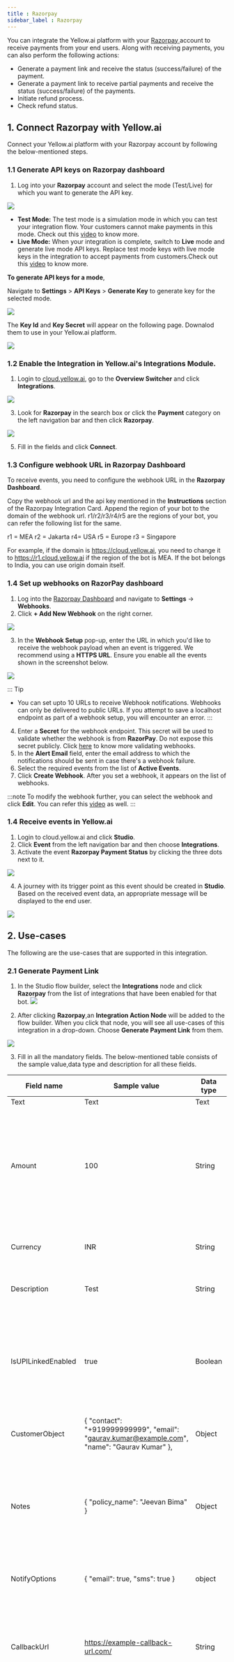 ```yaml
---
title : Razorpay
sidebar_label : Razorpay
---
```


You can integrate the Yellow.ai platform with your [Razorpay ](https://razorpay.com/)account to receive payments from your end users. Along with receiving payments, you can also perform the following actions:

* Generate a payment link and receive the status (success/failure) of the payment.
* Generate a payment link to receive partial payments and receive the status (success/failure) of the payments.
* Initiate refund process.
* Check refund status. 

## 1. Connect Razorpay with Yellow.ai

Connect your Yellow.ai platform with your Razorpay account by following the below-mentioned steps.

### 1.1 Generate API keys on Razorpay dashboard

1. Log into your **Razorpay** account and select the mode (Test/Live) for which you want to generate the API key.

![](https://i.imgur.com/74zbT2o.png)


* **Test Mode:** The test mode is a simulation mode in which you can test your integration flow. Your customers cannot make payments in this mode. Check out this [video](https://www.youtube.com/watch?v=Xwiv6zSVVCM) to know more.
* **Live Mode:** When your integration is complete, switch to **Live** mode and generate live mode API keys. Replace test mode keys with live mode keys in the integration to accept payments from customers.Check out this [video](https://www.youtube.com/watch?v=30REpNtYSak) to know more.

**To generate API keys for a  mode**,

 Navigate to **Settings** > **API Keys** > **Generate Key** to generate key for the selected mode. 

![](https://i.imgur.com/vFHopPF.png)

The **Key Id** and **Key Secret** will appear on the following page. Downalod them to use in your Yellow.ai platform.

![](https://i.imgur.com/7RPBlMe.png)


### 1.2 Enable the Integration in Yellow.ai's Integrations Module.


1. Login to [cloud.yellow.ai](https://cloud.yellow.ai/auth/login), go to the **Overview Switcher** and click **Integrations**.

![](https://i.imgur.com/x4dJgOZ.png)


3. Look for **Razorpay** in the search box or click the **Payment** category on the left navigation bar and then click **Razorpay**.

![](https://i.imgur.com/TMzGetO.png)



5. Fill in the fields and click **Connect**.

 
### 1.3 Configure webhook URL in Razorpay Dashboard 

To receive events, you need to configure the webhook URL in the **Razorpay Dashboard**.

Copy the webhook url and the api key mentioned in the **Instructions** section of the Razorpay Integration Card. Append the region of your bot to the domain of the webhook url. r1/r2/r3/r4/r5 are the regions of your bot, you can refer the following list for the same.

r1 = MEA
r2 = Jakarta
r4= USA
r5 = Europe
r3 = Singapore

For example, if the domain is https://cloud.yellow.ai, you need to change it to https://r1.cloud.yellow.ai if the region of the bot is MEA. If the bot belongs to India, you can use origin domain itself.

### 1.4 Set up webhooks on RazorPay dashboard

1. Log into the [Razorpay Dashboard](https://dashboard.razorpay.com/#/access/signin) and navigate to **Settings** → **Webhooks**.
2. Click **+ Add New Webhook** on the right corner.

![](https://i.imgur.com/aE5zgwH.png)



3. In the **Webhook Setup** pop-up, enter the URL in which you'd like to receive the webhook payload when an event is triggered. We recommend using a **HTTPS URL**. Ensure you enable all the events shown in the screenshot below.

![](https://i.imgur.com/uDShz45.png)



::: Tip
* You can set upto 10 URLs to receive Webhook notifications. Webhooks can only be delivered to public URLs. If you attempt to save a localhost endpoint as part of a webhook setup, you will encounter an error.
:::

4. Enter a **Secret** for the webhook endpoint. This secret will be used to validate whether the webhook is from **RazorPay**. Do not expose this secret publicly. Click [here](https://razorpay.com/docs/webhooks/validate-test/) to know more validating webhooks. 
5. In the **Alert Email** field, enter the email address to which the notifications should be sent in case there's a webhook failure.
6. Select the required events from the list of **Active Events**.
7. Click **Create Webhook**. After you set a webhook, it appears on the list of webhooks.

:::note
To modify the webhook further, you can select the webhook and click **Edit**. You can refer this [video](https://www.youtube.com/watch?v=qojkh8Vbnek) as well.
:::

### 1.4 Receive events in Yellow.ai

1. Login to cloud.yellow.ai and click **Studio**. 
2. Click **Event** from the left navigation bar and then choose **Integrations**.
3. Activate the event **Razorpay Payment Status** by clicking the three dots next to it.

![](https://i.imgur.com/fK1Eoii.png)

4. A journey with its trigger point as this event should be created in **Studio**. Based on the received event data, an appropriate message will be displayed to the end user.

![](https://i.imgur.com/Bs6iIH8.png)


## 2. Use-cases

The following are the use-cases that are supported in this integration.

### 2.1 Generate Payment Link

1. In the Studio flow builder, select the **Integrations** node and click **Razorpay** from the list of integrations that have been enabled for that bot.
![](https://i.imgur.com/iBzozGD.png)



2. After clicking **Razorpay**,an **Integration Action Node** will be added to the flow builder. When you click that node, you will see all use-cases of this integration in a drop-down. Choose **Generate Payment Link** from them.

![](https://i.imgur.com/wYYsSxX.png)


3. Fill in all the mandatory fields. The below-mentioned table consists of the sample value,data type and description for all these fields.



| Field name | Sample value| Data type |Description |
| -------- | -------- | -------- |----|
| Text     | Text     | Text     |
Amount|100|String|The amount that should be the payment link. This must be in the smallest unit of the currency. For example, if you want to receive a payment of ₹299.95, you must enter the value 29995.|
|Currency|INR|String|Default is **INR**, we also accept payments in [international currencies](https://razorpay.com/docs/payments/payments/international-payments/#supported-currencies).|
|Description|Test|String|A brief description of the payment link.|
IsUPILinkedEnabled|true|Boolean| Indicates if the payment link is a UPI payment link.<br/> **true:** A UPI payment link has been created.<br/> **false:** It is a standard payment link and not a UPI payment link. <br/>|
|CustomerObject|{ "contact": "+919999999999", "email": "gaurav.kumar@example.com", "name": "Gaurav Kumar" },|Object|Customer details|
|Notes|{ "policy_name": "Jeevan Bima" }|Object|Set of key-value pairs that can be used to store additional information. You can enter a maximum of 15 key-value pairs, with each value having a maximum limit of 256 characters.|
|NotifyOptions|{ "email": true, "sms": true }|object|Defines who handles the payment link notifications.|
CallbackUrl |https://example-callback-url.com/ |String|if specified it adds a redirect URL to the payment link. Once a customer completes the payment, they will be redirected to the specified URL.|
|CallbackMethod|get|String| If callback_url parameter is passed, callback_method must be passed with the value get.|
|EnableRemindertrue||Boolean|This is used to send reminders for the payment link. Possible values:<br/> **true:** To send reminders.<br/> **false:** To disable reminders.<br/>
|CustomOptions | Reference details|Object|Custom options|

4. The **Generate Payment Link Integration Action** Node has two outcomes, success or failure. Based on the success/failure of the execution of the **Integration Action Node**, the flow will proceed to **success** or **fallback** branches respectively.

**Sample response in case of success:**
```
{
  "accept_partial": false,
  "amount": 1000,
  "amount_paid": 0,
  "callback_method": "get",
  "callback_url": "https://example-callback-url.com/",
  "cancelled_at": 0,
  "created_at": 1591097057,
  "currency": "INR",
  "customer": {
    "contact": "+919999999999",
    "email": "gaurav.kumar@example.com",
    "name": "Gaurav Kumar"
  },
  "description": "Payment for policy no #23456",
  "expire_by": 1691097057,
  "expired_at": 0,
  "first_min_partial_amount": 100,
  "id": "plink_ExjpAUN3gVHrPJ",
  "notes": {
    "policy_name": "Jeevan Bima"
  },
  "notify": {
    "email": true,
    "sms": true
  },
  "payments": null,
  "reference_id": "TS1989",
  "reminder_enable": true,
  "reminders": [],
  "short_url": "https://rzp.io/i/nxrHnLJ",
  "status": "created",
  "updated_at": 1591097057,
  "user_id": ""
}
```
**Sample response in case of fallback:**
```
{
  "error": {
    "code": "BAD_REQUEST_ERROR",
    "description": "The api key provided is invalid",
    "source": "NA",
    "step": "NA",
    "reason": "NA",
    "metadata": {}
  }
}
```
To use this **Integration Action Node** in an app.yellow.ai bot, refer the following example:

```
app.executeIntegrationAction({
   "integrationName": "razorpay",
   "action": "Generate Payment Link - Partial Payments”,
   "dynamicParams": {
       "amount": "500",
       "currency": "INR",
       "description": "test",
       "isUPILinkEnabled": true,
       "customerObject": { "name": "GaurarKumar", "contact": "+919999999999", "email": "gaurav.kumar@example.com" },
       "notes": {
           "policy_name": "Jeevan Bima"
       },
       "notifyOptions": {
           "sms": true,
           "email": true
       },
       "callbackUrl": "https://example-callback-url.com/",
       "callbackMethod": "get",
       "enableReminder": "true",
       "customOptions": {
           "test":"testing"
       }
   }
}).then((res) => {
   console.log("response from action node", res);
   app.log(res, '||Response from action node||')
}).catch((err) => {
   console.log("Error in action node", err);
   app.log(err, '||Error in action node||')
})
```
:::note
### Payment status event payload
```
{
          "id": "rfnd_FS8TWyPrCsa0OB",
          "entity": "payment",
          "amount": 50000,
          "currency": "INR",
          "payment_id": "pay_FPoJKWQQ8lK13n",
          "notes": {
            "comment": "Customer Notes for Webhooks."
          },
          "receipt": null,
          "acquirer_data": {
            "arn": null
          },
          "created_at": 1597734071,
          "batch_id": null,
          "status": "processed",
          "speed_processed": "normal",
          "speed_requested": "optimum"
        }

```
:::
### 2.2 Generate Payment Link for Partial Payments

1. In the Studio flow builder, select the **Integrations** node and click **Razorpay** from the list of integrations that have been enabled for that bot.
![](https://i.imgur.com/ysUIxfa.png)



2. After clicking **Razorpay**,an **Integration Action Node** will be added to the flow builder. When you click that node, you will see all use-cases of this integration in a drop-down. Choose **Generate Payment Link** from them.

![](https://i.imgur.com/tMcsRTb.png)


3. Fill in all the mandatory fields. The below-mentioned table consists of the sample value,data type and description for all these fields.

| Field name | Sample value| Data type |Description |
| -------- | -------- | -------- |----|
| Text     | Text     | Text     |
Amount|100|String|The amount that should be the payment link. This must be in the smallest unit of the currency. For example, if you want to receive a payment of ₹299.95, you must enter the value 29995.|
|Currency|INR|String|Default is **INR**, we also accept payments in [international currencies](https://razorpay.com/docs/payments/payments/international-payments/#supported-currencies).|
|Description|Test|String|A brief description of the payment link.|
IsUPILinkedEnabled|true|Boolean| Indicates if the payment link is a UPI payment link.<br/> **true:** A UPI payment link has been created.<br/> **false:** It is a standard payment link and not a UPI payment link. <br/>|
|CustomerObject|{ "contact": "+919999999999", "email": "gaurav.kumar@example.com", "name": "Gaurav Kumar" },|Object|Customer details|
|Notes|{ "policy_name": "Jeevan Bima" }|Object|Set of key-value pairs that can be used to store additional information. You can enter a maximum of 15 key-value pairs, with each value having a maximum limit of 256 characters.|
|NotifyOptions|{ "email": true, "sms": true }|object|Defines who handles the payment link notifications.|
CallbackUrl |https://example-callback-url.com/ |String|if specified it adds a redirect URL to the payment link. Once a customer completes the payment, they will be redirected to the specified URL.|
|CallbackMethod|get|String| If callback_url parameter is passed, callback_method must be passed with the value get.|
|EnableRemindertrue||Boolean|This is used to send reminders for the payment link. Possible values:<br/> **true:** To send reminders.<br/> **false:** To disable reminders.<br/>
|CustomOptions | Reference details|Object|Custom options|
|isPartialPaymentAccepted|true|Boolean|Indicates whether customers can make partial payments using the payment link. <br/> **Possible values:** <br/> **true:** Customer can make partial payments.<br/>**false (default):** Customer cannot make partial payments.<br/>|

**Sample response in case of success:**

```

{
  "accept_partial": false,
  "amount": 1000,
  "amount_paid": 0,
  "callback_method": "get",
  "callback_url": "https://example-callback-url.com/",
  "cancelled_at": 0,
  "created_at": 1591097057,
  "currency": "INR",
  "customer": {
    "contact": "+919999999999",
    "email": "gaurav.kumar@example.com",
    "name": "Gaurav Kumar"
  },
  "description": "Payment for policy no #23456",
  "expire_by": 1691097057,
  "expired_at": 0,
  "first_min_partial_amount": 100,
  "id": "plink_ExjpAUN3gVHrPJ",
  "notes": {
    "policy_name": "Jeevan Bima"
  },
  "notify": {
    "email": true,
    "sms": true
  },
  "payments": null,
  "reference_id": "TS1989",
  "reminder_enable": true,
  "reminders": [],
  "short_url": "https://rzp.io/i/nxrHnLJ",
  "status": "created",
  "updated_at": 1591097057,
  "user_id": ""
}
```

**Sample response in case of fallback:**
```
{
  "error": {
    "code": "BAD_REQUEST_ERROR",
    "description": "The api key provided is invalid",
    "source": "NA",
    "step": "NA",
    "reason": "NA",
    "metadata": {}
  }
}
```
To use this **Integration Action Node** in an app.yellow.ai bot, refer the following example:

```
app.executeIntegrationAction({
   "integrationName": "razorpay",
   "action": "Generate Payment Link",
   "dynamicParams": {
       "amount": "500",
       "isPartialPaymentAccepted":true,
       "currency": "INR",
       "description": "test",
       "isUPILinkEnabled": true,
       "customerObject": { "name": "GaurarKumar", "contact": "+919999999999", "email": "gaurav.kumar@example.com" },
       "notes": {
           "policy_name": "Jeevan Bima"
       },
       "notifyOptions": {
           "sms": true,
           "email": true
       },
       "callbackUrl": "https://example-callback-url.com/",
       "callbackMethod": "get",
       "enableReminder": "true",
       "customOptions": {
           "test":"testing"
       }
   }
}).then((res) => {
   console.log("response from action node", res);
   app.log(res, '||Response from action node||')
}).catch((err) => {
   console.log("Error in action node", err);
   app.log(err, '||Error in action node||')
})

```
### 2.3 Intiate refund

1. In the Studio flow builder, select the **Integrations** node and click **Razorpay** from the list of integrations that have been enabled for that bot.

![](https://i.imgur.com/NTGBdtv.png)



2. After clicking **Razorpay**,an **Integration Action Node** will be added to the flow builder. When you click that node, you will see all use-cases of this integration in a drop-down. Choose **Generate Payment Link** from them.

![](https://i.imgur.com/WxXY6fZ.png)



3. Fill in all the mandatory fields. The below-mentioned table consists of the sample value,data type and description for all these fields.


| Field Name | Sample value | Data type |Description|
| -------- | -------- | -------- |---|
| Amount|100|String| The amount to be refunded (in the smallest unit of currency).  For example, refund in INR, a value of 100 means 100 paise (equivalent to ₹1).|
|paymentId|pay_FgR9UMzgmKDJRi|String|The unique identifier of the payment for which a refund is initiated|
refundType|normal|String|Speed at which the refund should be processed. <br/> **Possible values:**<br/>**normal:** Indicates that the refund will be processed at a normal speed i.e. within 5-7 working days.<br/>**optimum:** Indicates that the refund will be processed at an optimal speed based on Razorpay's internal fund transfer logic.<br/> If the refund has to be processed instantly, **Razorpay** will do so irrespective of the payment method.<br/> If an instant refund is not possible, Razorpay will initiate a refund  at the normal speed. For example, in case of payments made using debit cards, netbanking or unsupported credit cards.
notes|{}|object|Key-value store for storing your reference data. A maximum of 15 key-value pairs can be included.|

4. The **Generate Payment Link Integration Action** Node has two outcomes, success or failure. Based on the success/failure of the execution of the **Integration Action Node**, the flow will proceed to **success** or **fallback** branches respectively.

**Success Response:**

```

{
  "id": "rfnd_FgRAHdNOM4ZVbO",
  "entity": "refund",
  "amount": 10000,
  "currency": "INR",
  "payment_id": "pay_FgR9UMzgmKDJRi",
  "notes": {
    "notes_key_1": "Beam me up Scotty.",
    "notes_key_2": "Engage"
  },
  "receipt": null,
  "acquirer_data": {
    "arn": "10000000000000"
  },
  "created_at": 1600856650,
  "batch_id": null,
  "status": "processed",
  "speed_processed": "normal",
  "speed_requested": "normal"
}
```
To use this **Integration Action Node** in an app.yellow.ai bot, refer the following example:

```
app.executeIntegrationAction({
   "integrationName": "razorpay",
   "action": "Generate Payment Link",
   "dynamicParams": {
       "amount": "500",
       "refundType":"normal",
       "paymentId":"pay_FgR9UMzgmKDJRi",
       "notes": {
           "policy_name": "Jeevan Bima"
       }
   }
}).then((res) => {
   console.log("response from action node", res);
   app.log(res, '||Response from action node||')
}).catch((err) => {
   console.log("Error in action node", err);
   app.log(err, '||Error in action node||')
})
 
```










    




































    









